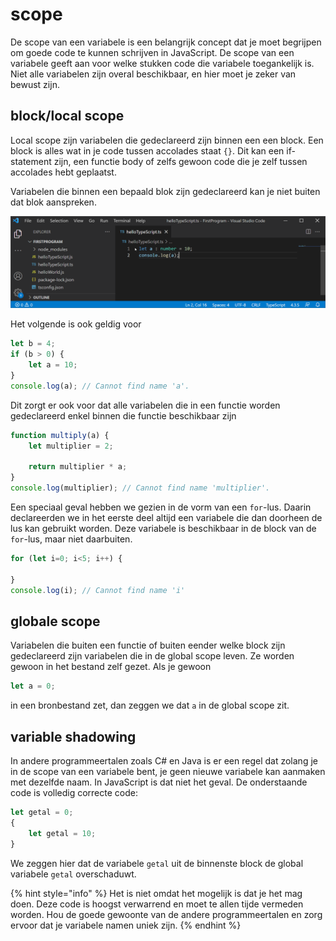 # scope

De scope van een variabele is een belangrijk concept dat je moet begrijpen om goede code te kunnen schrijven in JavaScript. De scope van een variabele geeft aan voor welke stukken code die variabele toegankelijk is. Niet alle variabelen zijn overal beschikbaar, en hier moet je zeker van bewust zijn.

## block/local scope

Local scope zijn variabelen die gedeclareerd zijn binnen een een block. Een block is alles wat in je code tussen accolades staat `{}`. Dit kan een if-statement zijn, een functie body of zelfs gewoon code die je zelf tussen accolades hebt geplaatst.

Variabelen die binnen een bepaald blok zijn gedeclareerd kan je niet buiten dat blok aanspreken.

![](../../.gitbook/assets/blockscope.gif)

Het volgende is ook geldig voor

```js
let b = 4;
if (b > 0) {
    let a = 10;
}
console.log(a); // Cannot find name 'a'.
```

Dit zorgt er ook voor dat alle variabelen die in een functie worden gedeclareerd enkel binnen die functie beschikbaar zijn

```js
function multiply(a) {
    let multiplier = 2;

    return multiplier * a;
}
console.log(multiplier); // Cannot find name 'multiplier'.
```

Een speciaal geval hebben we gezien in de vorm van een `for`-lus. Daarin declareerden we in het eerste deel altijd een variabele die dan doorheen de lus kan gebruikt worden. Deze variabele is beschikbaar in de block van de `for`-lus, maar niet daarbuiten.

```js
for (let i=0; i<5; i++) {

}
console.log(i); // Cannot find name 'i'
```

## globale scope

Variabelen die buiten een functie of buiten eender welke block zijn gedeclareerd zijn variabelen die in de global scope leven. Ze worden gewoon in het bestand zelf gezet. Als je gewoon

```js
let a = 0;
```

in een bronbestand zet, dan zeggen we dat `a` in de global scope zit.

## variable shadowing

In andere programmeertalen zoals C# en Java is er een regel dat zolang je in de scope van een variabele bent, je geen nieuwe variabele kan aanmaken met dezelfde naam. In JavaScript is dat niet het geval. De onderstaande code is volledig correcte code:

```js
let getal = 0;
{
    let getal = 10;
}
```

We zeggen hier dat de variabele `getal` uit de binnenste block de global variabele `getal` overschaduwt.

{% hint style="info" %}
Het is niet omdat het mogelijk is dat je het mag doen. Deze code is hoogst verwarrend en moet te allen tijde vermeden worden. Hou de goede gewoonte van de andere programmeertalen en zorg ervoor dat je variabele namen uniek zijn.
{% endhint %}
